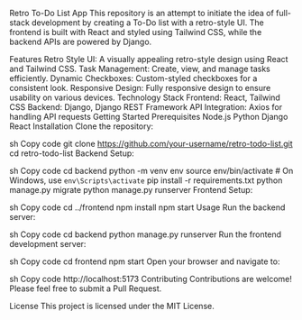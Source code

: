 Retro To-Do List App
This repository is an attempt to initiate the idea of full-stack development by creating a To-Do list with a retro-style UI. The frontend is built with React and styled using Tailwind CSS, while the backend APIs are powered by Django.

Features
Retro Style UI: A visually appealing retro-style design using React and Tailwind CSS.
Task Management: Create, view, and manage tasks efficiently.
Dynamic Checkboxes: Custom-styled checkboxes for a consistent look.
Responsive Design: Fully responsive design to ensure usability on various devices.
Technology Stack
Frontend: React, Tailwind CSS
Backend: Django, Django REST Framework
API Integration: Axios for handling API requests
Getting Started
Prerequisites
Node.js
Python
Django
React
Installation
Clone the repository:

sh
Copy code
git clone https://github.com/your-username/retro-todo-list.git
cd retro-todo-list
Backend Setup:

sh
Copy code
cd backend
python -m venv env
source env/bin/activate # On Windows, use `env\Scripts\activate`
pip install -r requirements.txt
python manage.py migrate
python manage.py runserver
Frontend Setup:

sh
Copy code
cd ../frontend
npm install
npm start
Usage
Run the backend server:

sh
Copy code
cd backend
python manage.py runserver
Run the frontend development server:

sh
Copy code
cd frontend
npm start
Open your browser and navigate to:

sh
Copy code
http://localhost:5173
Contributing
Contributions are welcome! Please feel free to submit a Pull Request.

License
This project is licensed under the MIT License.

